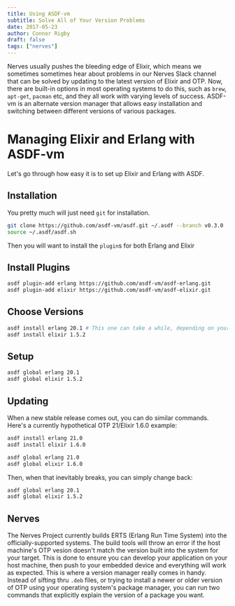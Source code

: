 ```yaml
---
title: Using ASDF-vm
subtitle: Solve All of Your Version Problems
date: 2017-05-23
author: Connor Rigby
draft: false
tags: ["nerves"]
---
```


Nerves usually pushes the bleeding edge of Elixir, which means we sometimes
sometimes hear about problems in our Nerves Slack channel that can be solved by
updating to the latest version of Elixir and OTP. Now, there are built-in
options in most operating systems to do this, such as `brew`, `apt-get`,
`pacman` etc, and they all work with varying levels of success. ASDF-vm is an
alternate version manager that allows easy installation and switching between
different versions of various packages.

<!--more-->

# Managing Elixir and Erlang with ASDF-vm

Let's go through how easy it is to set up Elixir and Erlang with ASDF.

## Installation

You pretty much will just need `git` for installation.

```sh
git clone https://github.com/asdf-vm/asdf.git ~/.asdf --branch v0.3.0
source ~/.asdf/asdf.sh
```

Then you will want to install the `plugin`s for both Erlang and Elixir

## Install Plugins

```sh
asdf plugin-add erlang https://github.com/asdf-vm/asdf-erlang.git
asdf plugin-add elixir https://github.com/asdf-vm/asdf-elixir.git
```

## Choose Versions

```sh
asdf install erlang 20.1 # This one can take a while, depending on your machine
asdf install elixir 1.5.2
```

## Setup

```sh
asdf global erlang 20.1
asdf global elixir 1.5.2
```

## Updating

When a new stable release comes out, you can do similar commands. Here's a
currently hypothetical OTP 21/Elixir 1.6.0 example:

```sh
asdf install erlang 21.0
asdf install elixir 1.6.0

asdf global erlang 21.0
asdf global elixir 1.6.0
```

Then, when that inevitably breaks, you can simply change back:

```sh
asdf global erlang 20.1
asdf global elixir 1.5.2
```

## Nerves

The Nerves Project currently builds ERTS (Erlang Run Time System) into the
officially-supported systems. The build tools will throw an error if the host
machine's OTP vesion doesn't match the version built into the system for your
target.  This is done to ensure you can develop your application on your host
machine, then push to your embedded device and everything will work as expected.
This is where a version manager really comes in handy. Instead of sifting thru
`.deb` files, or trying to install a newer or older version of OTP using your
operating system's package manager, you can run two commands that explicitly
explain the version of a package you want.
